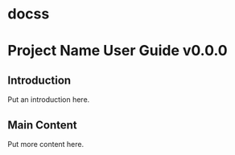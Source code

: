 # docss

# Project Name User Guide v0.0.0
## Introduction
Put an introduction here.
## Main Content
Put more content here.
